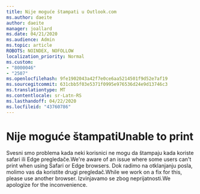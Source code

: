 ```yaml
---
title: Nije moguće štampati u Outlook.com
ms.author: daeite
author: daeite
manager: joallard
ms.date: 04/21/2020
ms.audience: Admin
ms.topic: article
ROBOTS: NOINDEX, NOFOLLOW
localization_priority: Normal
ms.custom:
- "8000046"
- "2507"
ms.openlocfilehash: 9fe1902043a42f7e0ce6aa5214501f9d52e7af19
ms.sourcegitcommit: 631cbb5f03e5371f0995e976536d24e9d13746c3
ms.translationtype: MT
ms.contentlocale: sr-Latn-RS
ms.lasthandoff: 04/22/2020
ms.locfileid: "43760786"
---
```

# <a name="unable-to-print"></a><span data-ttu-id="9ea73-102">Nije moguće štampati</span><span class="sxs-lookup"><span data-stu-id="9ea73-102">Unable to print</span></span>

<span data-ttu-id="9ea73-103">Svesni smo problema kada neki korisnici ne mogu da štampaju kada koriste safari ili Edge pregledače.</span><span class="sxs-lookup"><span data-stu-id="9ea73-103">We're aware of an issue where some users can't print when using Safari or Edge browsers.</span></span> <span data-ttu-id="9ea73-104">Dok radimo na otklanjanju posla, molimo vas da koristite drugi pregledač.</span><span class="sxs-lookup"><span data-stu-id="9ea73-104">While we work on a fix for this, please use another browser.</span></span> <span data-ttu-id="9ea73-105">Izvinjavamo se zbog neprijatnosti.</span><span class="sxs-lookup"><span data-stu-id="9ea73-105">We apologize for the inconvenience.</span></span>